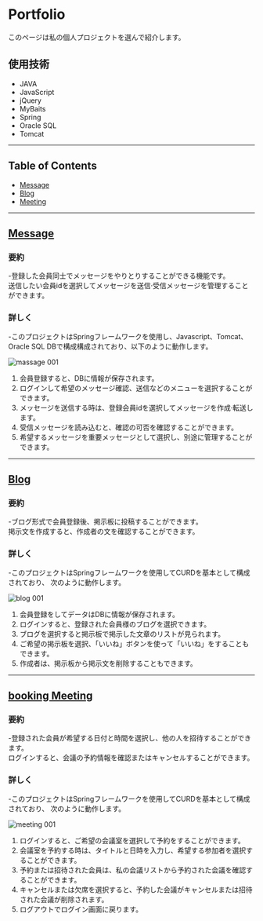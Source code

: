 # Portfolio
このページは私の個人プロジェクトを選んで紹介します。

## 使用技術
- JAVA
- JavaScript
- jQuery
- MyBaits
- Spring
- Oracle SQL
- Tomcat

***

## Table of Contents
- [Message](https://github.com/heerokim/Portfolio-Massage.git)
- [Blog](https://github.com/heerokim/Portfolio-BLOG.git)
- [Meeting](https://github.com/khrcodk/Portfolio-Meeting.git)

***

## [Message](https://github.com/heerokim/Portfolio-Massage.git)

### 要約

-登録した会員同士でメッセージをやりとりすることができる機能です。<br>
送信したい会員idを選択してメッセージを送信·受信メッセージを管理することができます。



### 詳しく

-このプロジェクトはSpringフレームワークを使用し、Javascript、Tomcat、Oracle SQL DBで構成構成されており、以下のように動作します。


![massage 001](https://user-images.githubusercontent.com/83088728/116214327-9063a000-a781-11eb-987f-b4b7d400e56b.jpeg)


1. 会員登録すると、DBに情報が保存されます。
2. ログインして希望のメッセージ確認、送信などのメニューを選択することができます。
3. メッセージを送信する時は、登録会員idを選択してメッセージを作成·転送します。
4. 受信メッセージを読み込むと、確認の可否を確認することができます。
5. 希望するメッセージを重要メッセージとして選択し、別途に管理することができます。


***

## [Blog](https://github.com/heerokim/Portfolio-BLOG.git)

### 要約

-ブログ形式で会員登録後、掲示板に投稿することができます。<br>
掲示文を作成すると、作成者の文を確認することができます。

### 詳しく

-このプロジェクトはSpringフレームワークを使用してCURDを基本として構成されており、
次のように動作します。

![blog 001](https://user-images.githubusercontent.com/83088728/116210443-d585d300-a77d-11eb-9e98-fbd90467cb19.jpeg)

1. 会員登録をしてデータはDBに情報が保存されます。 
2. ログインすると、登録された会員様のブログを選択できます。
3. ブログを選択すると掲示板で掲示した文章のリストが見られます。
4. ご希望の掲示板を選択、「いいね」ボタンを使って「いいね」をすることもできます。 
5. 作成者は、掲示板から掲示文を削除することもできます。



***

## [booking Meeting](https://github.com/khrcodk/Portfolio-Meeting.git)

### 要約

-登録された会員が希望する日付と時間を選択し、他の人を招待することができます。<br>
ログインすると、会議の予約情報を確認またはキャンセルすることができます。

### 詳しく

-このプロジェクトはSpringフレームワークを使用してCURDを基本として構成されており、
次のように動作します。

![meeting 001](https://user-images.githubusercontent.com/83088728/116215291-81312200-a782-11eb-89dd-fedc994c4bd3.jpeg)

1. ログインすると、ご希望の会議室を選択して予約をすることができます。
2. 会議室を予約する時は、タイトルと日時を入力し、希望する参加者を選択することができます。
3. 予約または招待された会員は、私の会議リストから予約された会議を確認することができます。
4. キャンセルまたは欠席を選択すると、予約した会議がキャンセルまたは招待された会議が削除されます。 
5. ログアウトでログイン画面に戻ります。
